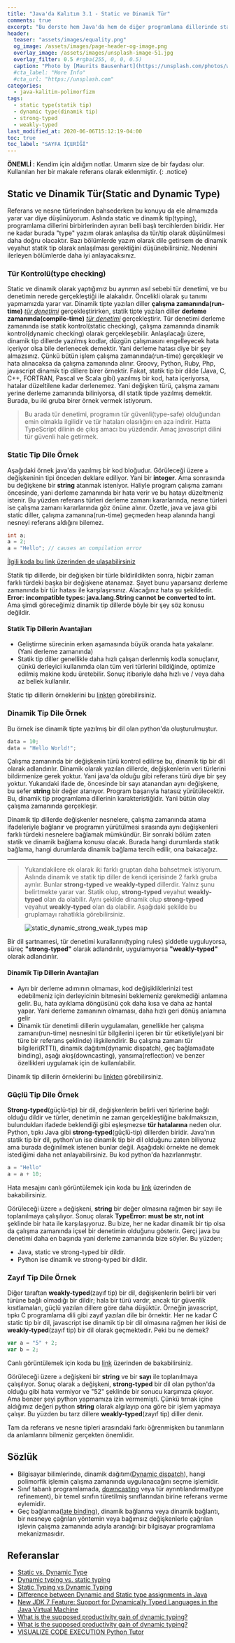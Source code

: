 ```yaml
---
title: "Java'da Kalıtım 3.1 - Static ve Dinamik Tür"
comments: true
excerpt: "Bu derste hem Java'da hem de diğer programlama dillerinde statik ve dinamik tip dillerin farklarını ele alacak hem de bu ayrımın getirdiği ajantaj ve dezajantajlarını göreceğiz. Statik ve dinamik tür denilince ne anlamamız gerektiğini yine bu bölümde göreceksiniz."
header:
  teaser: "assets/images/equality.png"
  og_image: /assets/images/page-header-og-image.png
  overlay_image: /assets/images/unsplash-image-51.jpg
  overlay_filter: 0.5 #rgba(255, 0, 0, 0.5)
  caption: "Photo by [Maurits Bausenhart](https://unsplash.com/photos/w8nrcXz8pwk) on Unsplash"
  #cta_label: "More Info"
  #cta_url: "https://unsplash.com"
categories:
  - java-kalitim-polimorfizm
tags:
  - static type(statik tip)
  - dynamic type(dinamik tip)
  - strong-typed
  - weakly-typed
last_modified_at: 2020-06-06T15:12:19-04:00
toc: true
toc_label: "SAYFA İÇERİĞİ"
---
```


**ÖNEMLİ :** Kendim için aldığım notlar. Umarım size de bir faydası olur. Kullanılan her bir makale referans olarak eklenmiştir.
{: .notice}

## Static ve Dinamik Tür(Static and Dynamic Type)

Referans ve nesne türlerinden bahsederken bu konuyu da ele almamızda yarar var diye düşünüyorum. Aslında static ve dinamik tip(typing), programlama dillerini birbirlerinden ayıran belli başlı tercihlerden biridir. Her ne kadar burada "type" yazım olarak anlaşılsa da tür/tip olarak düşünülmesi daha doğru olacaktır. Bazı bölümlerde yazım olarak dile getirsem de dinamik veyahut statik tip olarak anlaşılması gerektiğini düşünebilirsiniz. Nedenini ilerleyen bölümlerde daha iyi anlayacaksınız.

### Tür Kontrolü(type checking)

Static ve dinamik olarak yaptığımız bu ayrımın asıl sebebi tür denetimi, ve bu denetimin nerede gerçekleştiği ile alakalıdır. Öncelikli olarak şu tanımı yapmamızda yarar var. Dinamik tipte yazılan diller **çalışma zamanında(run-time)** <u><i>tür denetimi</i></u> gerçekleştirirken, statik tipte yazılan diller **derleme zamanında(compile-time)** <u><i>tür denetimi</i></u> gerçekleştirir. Tür denetimi derleme zamanında ise statik kontrol(static checking), çalışma zamanında dinamik kontrol(dynamic checking) olarak gerçekleşebilir. Anlaşılacağı üzere, dinamik tip dillerde yazılmış kodlar, düzgün çalışmasını engelleyecek hata içeriyor olsa bile derlenecek demektir. Yani derleme hatası diye bir şey almazsınız. Çünkü bütün işlem çalışma zamanında(run-time) gerçekleşir ve hata alınacaksa da çalışma zamanında alınır. Groovy, Python, Ruby, Php, javascript dinamik tip dillere birer örnektir. Fakat, statik tip bir dilde (Java, C, C++, FORTRAN, Pascal ve Scala gibi) yazılmış bir kod, hata içeriyorsa, hatalar düzeltilene kadar derlenemez. Yani değişken türü, çalışma zamanı yerine derleme zamanında biliniyorsa, dil statik tipde yazılmış demektir. Burada, bu iki gruba birer örnek vermek istiyorum.

> Bu arada tür denetimi, programın tür güvenli(type-safe) olduğundan emin olmakla ilgilidir ve tür hataları olasılığını en aza indirir. Hatta TypeScript dilinin de çıkış amacı bu yüzdendir. Amaç javascript dilini tür güvenli hale getirmek.


### Static Tip Dile Örnek

Aşağıdaki örnek java'da yazılmış bir kod bloğudur. Görüleceği üzere ``a`` değişkeninin tipi önceden deklare ediliyor. Yani bir **integer**. Ama sonrasında bu değişkene bir **string** atanmak isteniyor. Haliyle program çalışma zamanı öncesinde, yani derleme zamanında bir hata verir ve bu hatayı düzeltmeniz istenir. Bu yüzden referans türleri derleme zamanı kararlarında, nesne türleri ise çalışma zamanı kararlarında göz önüne alınır. Özetle, java ve java gibi static diller, çalışma zamanına(run-time) geçmeden heap alanında hangi nesneyi referans aldığını bilemez.

```java
int a;
a = 2;
a = "Hello"; // causes an compilation error
```
[İlgili koda bu link üzerinden de ulaşabilirsiniz](http://www.pythontutor.com/java.html#code=public%20class%20YourClassNameHere%20%7B%0A%20%20%20%20public%20static%20void%20main%28String%5B%5D%20args%29%20%7B%0A%20%20%20%20%20%20%20%20int%20a%3B%0A%20%20%20%20%20%20%20%20a%20%3D%202%3B%0A%20%20%20%20%20%20%20%20a%20%3D%20%22Hello%22%3B%20//%20causes%20an%20compilation%20error%0A%20%20%20%20%7D%0A%7D&cumulative=false&heapPrimitives=nevernest&mode=edit&origin=opt-frontend.js&py=java&rawInputLstJSON=%5B%5D&textReferences=false)

Statik tip dillerde, bir değişken bir türle bildirildikten sonra, hiçbir zaman farklı türdeki başka bir değişkene atanamaz. Şayet bunu yaparsanız derleme zamanında bir tür hatası ile karşılaşırsınız. Alacağınız hata şu şekildedir. **Error: incompatible types: java.lang.String cannot be converted to int.** Ama şimdi göreceğimiz dinamik tip dillerde böyle bir şey söz konusu değildir.

#### Statik Tip Dillerin Avantajları
* Geliştirme sürecinin erken aşamasında büyük oranda hata yakalanır.(Yani derleme zamanında)
* Statik tip diller genellikle daha hızlı çalışan derlenmiş kodla sonuçlanır, çünkü derleyici kullanımda olan tüm veri türlerini bildiğinde, optimize edilmiş makine kodu üretebilir. Sonuç itibariyle daha hızlı ve / veya daha az bellek kullanılır.

Static tip dillerin örneklerini bu [linkten](https://en.wikipedia.org/wiki/Category:Statically_typed_programming_languages) görebilirsiniz.

### Dinamik Tip Dile Örnek
Bu örnek ise dinamik tipte yazılmış bir dil olan python'da oluşturulmuştur.

```python
data = 10;
data = "Hello World!";
```

Çalışma zamanında bir değişkenin türü kontrol edilirse bu, dinamik tip bir dil olarak adlandırılır. Dinamik olarak yazılan dillerde, değişkenlerin veri türlerini bildirmenize gerek yoktur. Yani java'da olduğu gibi referans türü diye bir şey yoktur. Yukarıdaki ifade de, öncesinde bir sayı atanandan aynı değişkene, bu sefer **string** bir değer atanıyor. Program başarıyla hatasız yürütülecektir. Bu, dinamik tip programlama dillerinin karakteristiğidir. Yani bütün olay çalışma zamanında gerçekleşir.

Dinamik tip dillerde değişkenler nesnelere, çalışma zamanında atama ifadeleriyle bağlanır ve programın yürütülmesi sırasında aynı değişkenleri farklı türdeki nesnelere bağlamak mümkündür. Bir sonraki bölüm zaten statik ve dinamik bağlama konusu olacak. Burada hangi durumlarda statik bağlama, hangi durumlarda dinamik bağlama tercih edilir, ona bakacağız.

---------------------------------------------------------

> Yukarıdakilere ek olarak iki farklı gruptan daha bahsetmek istiyorum. Aslında dinamik ve statik tip diller de kendi içerisinde 2 farklı gruba ayrılır. Bunlar **strong-typed** ve **weakly-typed** dillerdir. Yalnız şunu belirtmekte yarar var. Statik olup, **strong-typed** veyahut **weakly-typed** olan da olabilir. Aynı şekilde dinamik olup **strong-typed** veyahut **weakly-typed** olan da olabilir. Aşağıdaki şekilde bu gruplamayı rahatlıkla görebilirsiniz.

<figure style="width: 600px" class="align-center">
  <img src="{{ site.url }}{{ site.baseurl }}/assets/images/2020-06-22-Java-inheritance3_1/static_dynamic_strong_weak_types.png" alt="static_dynamic_strong_weak_types map">
  <figcaption></figcaption>
</figure>

Bir dil şartnamesi, tür denetimi kurallarını(typing rules) şiddetle uyguluyorsa, süreç **"strong-typed"** olarak adlandırılır, uygulamıyorsa **"weakly-typed"** olarak adlandırılır.

#### Dinamik Tip Dillerin Avantajları

* Ayrı bir derleme adımının olmaması, kod değişikliklerinizi test edebilmeniz için derleyicinin bitmesini beklemeniz gerekmediği anlamına gelir. Bu, hata ayıklama döngüsünü çok daha kısa ve daha az hantal yapar. Yani derleme zamanının olmaması, daha hızlı geri dönüş anlamına gelir
* Dinamik tür denetimli dillerin uygulamaları, genellikle her çalışma zamanı(run-time) nesnesini tür bilgilerini içeren bir tür etiketiyle(yani bir türe bir referans şeklinde) ilişkilendirir. Bu çalışma zamanı tür bilgileri(RTTI), dinamik dağıtım(dynamic dispatch), geç bağlama(late binding), aşağı akış(downcasting), yansıma(reflection) ve benzer özellikleri uygulamak için de kullanılabilir.

Dinamik tip dillerin örneklerini bu [linkten](https://en.wikipedia.org/wiki/Category:Dynamically_typed_programming_languages) görebilirsiniz.

### Güçlü Tip Dile Örnek

**Strong-typed**(güçlü-tip) bir dil, değişkenlerin belirli veri türlerine bağlı olduğu dildir ve türler, denetimin ne zaman gerçekleştiğine bakılmaksızın, bulundukları ifadede beklendiği gibi eşleşmezse **tür hatalarına** neden olur. Python, tıpkı Java gibi **strong-typed**(güçlü-tip) dillerden biridir. Java'nın statik tip bir dil, python'un ise dinamik tip bir dil olduğunu zaten biliyoruz ama burada değinilmek istenen bunlar değil. Aşağıdaki örnekte ne demek istediğimi daha net anlayabilirsiniz. Bu kod python'da hazırlanmıştır.

```python
a = "Hello"
a = a + 10;
```

Hata mesajını canlı görüntülemek için koda bu [link](http://www.pythontutor.com/visualize.html#code=a%20%3D%20%22Hello%22%0Aa%20%3D%20a%20%2B%2010%3B&cumulative=false&curInstr=2&heapPrimitives=nevernest&mode=display&origin=opt-frontend.js&py=3&rawInputLstJSON=%5B%5D&textReferences=false) üzerinden de bakabilirsiniz.

Görüleceği üzere ``a`` değişkeni, **string** bir değer olmasına rağmen bir sayı ile toplanılmaya çalışılıyor. Sonuç olarak **TypeError: must be str, not int** şeklinde bir hata ile karşılaşıyoruz. Bu bize, her ne kadar dinamik bir tip olsa da çalışma zamanında içsel bir denetimin olduğunu gösterir. Gerçi java bu denetimi daha en başında yani derleme zamanında bize söyler. Bu yüzden;
* Java, static ve strong-typed bir dildir.
* Python ise dinamik ve strong-typed bir dildir.

### Zayıf Tip Dile Örnek

Diğer taraftan **weakly-typed**(zayıf tip) bir dil, değişkenlerin belirli bir veri türüne bağlı olmadığı bir dildir; hala bir türü vardır, ancak tür güvenlik kısıtlamaları, güçlü yazılan dillere göre daha düşüktür. Örneğin javascript, tıpkı C programlama dili gibi zayıf yazılan dile bir örnektir. Her ne kadar C static tip bir dil, javascript ise dinamik tip bir dil olmasına rağmen her ikisi de **weakly-typed**(zayıf tip) bir dil olarak geçmektedir. Peki bu ne demek?

```javascript
var a = "5" + 2;
var b = 2;
```

Canlı görüntülemek için koda bu [link](http://www.pythontutor.com/javascript.html#code=var%20a%20%3D%20%225%22%20%2B%202%3B%0Avar%20b%20%3D%202%3B&curInstr=0&mode=display&origin=opt-frontend.js&py=js&rawInputLstJSON=%5B%5D) üzerinden de bakabilirsiniz.

Görüleceği üzere ``a`` değişkeni bir **string** ve bir **sayı** ile toplanılmaya çalışılıyor. Sonuç olarak ``a`` değişkeni, **strong-typed** bir dil olan python'da olduğu gibi hata vermiyor ve "52" şeklinde bir sonucu karşımıza çıkıyor. Ama benzer şeyi python yapmamıza izin vermemişti. Çünkü tırnak içine aldığımız değeri python **string** olarak algılayıp ona göre bir işlem yapmaya çalışır. Bu yüzden bu tarz dillere **weakly-typed**(zayıf tip) diller denir.

Tam da referans ve nesne tipleri arasındaki farkı öğrenmişken bu tanımların da anlamlarını bilmeniz gerçekten önemlidir.

## Sözlük

* Bilgisayar bilimlerinde, dinamik dağıtım([Dynamic dispatch](https://en.wikipedia.org/wiki/Dynamic_dispatch)), hangi polimorfik işlemin çalışma zamanında uygulanacağını seçme işlemidir.
* Sınıf tabanlı programlamada, [downcasting](https://en.wikipedia.org/wiki/Downcasting) veya tür ayrıntılandırma(type refinement), bir temel sınıfın türetilmiş sınıflarından birine referans verme eylemidir.
* Geç bağlanma([late binding](https://en.wikipedia.org/wiki/Late_binding)), dinamik bağlanma veya dinamik bağlantı, bir nesneye çağrılan yöntemin veya bağımsız değişkenlerle çağrılan işlevin çalışma zamanında adıyla arandığı bir bilgisayar programlama mekanizmasıdır.


## Referanslar

* [Static vs. Dynamic Type](https://inst.eecs.berkeley.edu/~cs61bl/su15/materials/guides/static-dynamic.pdf)
* [Dynamic typing vs. static typing](https://docs.oracle.com/cd/E57471_01/bigData.100/extensions_bdd/src/cext_transform_typing.html#:~:text=First%2C%20dynamically%2Dtyped%20languages%20perform,type%20checking%20at%20compile%20time.&text=If%20a%20script%20written%20in,the%20errors%20have%20been%20fixed.)
* [Static Typing vs Dynamic Typing](https://howtoprogramwithjava.com/dynamic-typing-vs-static-typing/)
* [Difference between Dynamic and Static type assignments in Java](https://stackoverflow.com/questions/20504714/difference-between-dynamic-and-static-type-assignments-in-java/20505326)
* [New JDK 7 Feature: Support for Dynamically Typed Languages in the Java Virtual Machine](https://www.oracle.com/technical-resources/articles/javase/dyntypelang.html)
* [What is the supposed productivity gain of dynamic typing?](https://softwareengineering.stackexchange.com/questions/122205/what-is-the-supposed-productivity-gain-of-dynamic-typing)
* [What is the supposed productivity gain of dynamic typing?](https://android.jlelse.eu/magic-lies-here-statically-typed-vs-dynamically-typed-languages-d151c7f95e2b)
* [VISUALIZE CODE EXECUTION Python Tutor](http://www.pythontutor.com/)
